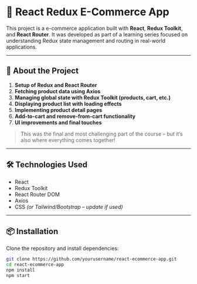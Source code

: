 # 🛒 React Redux E-Commerce App

This project is a  e-commerce application built with **React**, **Redux Toolkit**, and **React Router**. It was developed as part of a learning series focused on understanding Redux state management and routing in real-world applications.

---

## 🚀 About the Project


1. **Setup of Redux and React Router**
2. **Fetching product data using Axios**
3. **Managing global state with Redux Toolkit (products, cart, etc.)**
4. **Displaying product list with loading effects**
5. **Implementing product detail pages**
6. **Add-to-cart and remove-from-cart functionality**
7. **UI improvements and final touches**

> This was the final and most challenging part of the course – but it’s also where everything comes together!

---

## 🛠️ Technologies Used

- React  
- Redux Toolkit  
- React Router DOM  
- Axios  
- CSS *(or Tailwind/Bootstrap – update if used)*

---

## 📦 Installation

Clone the repository and install dependencies:

```bash
git clone https://github.com/yourusername/react-ecommerce-app.git
cd react-ecommerce-app
npm install
npm start
